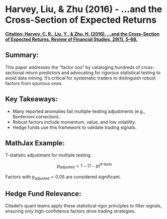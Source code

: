# Harvey, Liu, & Zhu (2016) - …and the Cross-Section of Expected Returns
[__Citation: Harvey, C. R., Liu, Y., & Zhu, H. (2016). …and the Cross-Section of Expected Returns. Review of Financial Studies, 29(1), 5–68.__](../paper/Harvey_Liu_Zhu-and_the_Cross_Section_of_Expected_Returns-2016.PDF)

## Summary:
This paper addresses the “factor zoo” by cataloging hundreds of cross-sectional return predictors and advocating for rigorous statistical testing to avoid data mining. It’s critical for systematic traders to distinguish robust factors from spurious ones.

## Key Takeaways:
- Many reported anomalies fail multiple-testing adjustments (e.g., Bonferroni correction).
- Robust factors include momentum, value, and low volatility.
- Hedge funds use this framework to validate trading signals.

## MathJax Example:

T-statistic adjustment for multiple testing:

$$
p_{\text{adjusted}} = 1 - (1 - p)^{\text{# tests}}
$$

Factors with $p_{\text{adjusted}} < 0.05$ are considered significant.

## Hedge Fund Relevance:
Citadel’s quant teams apply these statistical rigor principles to filter signals, ensuring only high-confidence factors drive trading strategies.
